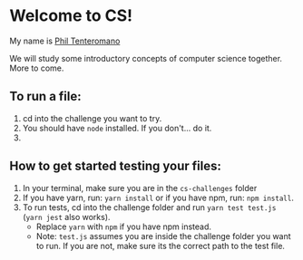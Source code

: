 # Welcome to CS!

My name is [Phil Tenteromano](https://www.linkedin.com/in/tenteromano/)

We will study some introductory concepts of computer science together.
More to come.

## To run a file:
1. cd into the challenge you want to try.
2. You should have `node` installed. If you don't... do it.
3. 

## How to get started testing your files:

1. In your terminal, make sure you are in the `cs-challenges` folder
2. If you have yarn, run: `yarn install` or if you have npm, run: `npm install`.
3. To run tests, cd into the challenge folder and run `yarn test test.js` (`yarn jest` also works).
    - Replace `yarn` with `npm` if you have npm instead.
    - Note: `test.js` assumes you are inside the challenge folder you want to run. If you are not, make sure its the correct path to the test file.
